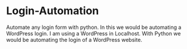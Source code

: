 # Login-Automation
Automate any login form with python. In this we would be automating a WordPress login. I am using a WordPress in Localhost. With Python we would be automating the login of a WordPress website.
